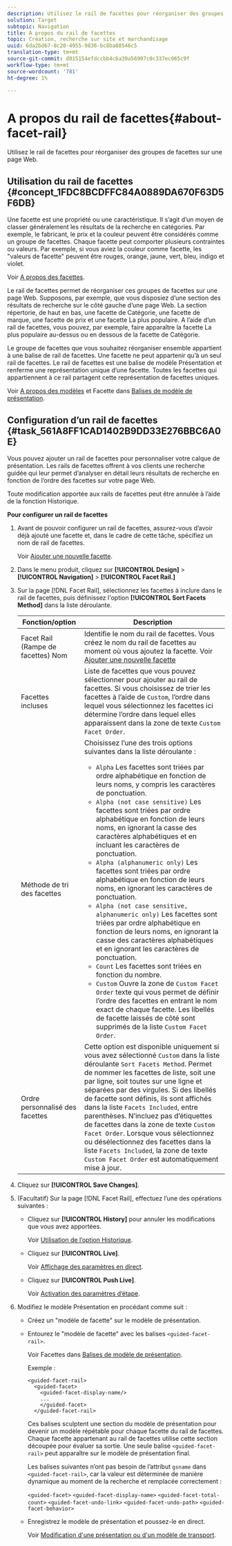 ```yaml
---
description: Utilisez le rail de facettes pour réorganiser des groupes de facettes sur une page Web.
solution: Target
subtopic: Navigation
title: A propos du rail de facettes
topic: Création, recherche sur site et marchandisage
uuid: 6da2bd67-8c20-4955-9836-bc8ba88546c5
translation-type: tm+mt
source-git-commit: d015154efdccbb4c6a39a56907c0c337ec065c9f
workflow-type: tm+mt
source-wordcount: '781'
ht-degree: 1%

---
```



# A propos du rail de facettes{#about-facet-rail}

Utilisez le rail de facettes pour réorganiser des groupes de facettes sur une page Web.

## Utilisation du rail de facettes {#concept_1FDC8BCDFFC84A0889DA670F63D5F6DB}

Une facette est une propriété ou une caractéristique. Il s’agit d’un moyen de classer généralement les résultats de la recherche en catégories. Par exemple, le fabricant, le prix et la couleur peuvent être considérés comme un groupe de facettes. Chaque facette peut comporter plusieurs contraintes ou valeurs. Par exemple, si vous aviez la couleur comme facette, les &quot;valeurs de facette&quot; peuvent être rouges, orange, jaune, vert, bleu, indigo et violet.

Voir [A propos des facettes](../c-about-design-menu/c-about-facets.md#concept_FA912B3B41EE493DB2F492D188457FF5).

Le rail de facettes permet de réorganiser ces groupes de facettes sur une page Web. Supposons, par exemple, que vous disposiez d’une section des résultats de recherche sur le côté gauche d’une page Web. La section répertorie, de haut en bas, une facette de Catégorie, une facette de marque, une facette de prix et une facette La plus populaire. A l’aide d’un rail de facettes, vous pouvez, par exemple, faire apparaître la facette La plus populaire au-dessus ou en dessous de la facette de Catégorie.

Le groupe de facettes que vous souhaitez réorganiser ensemble appartient à une balise de rail de facettes. Une facette ne peut appartenir qu’à un seul rail de facettes. Le rail de facettes est une balise de modèle Présentation et renferme une représentation unique d’une facette. Toutes les facettes qui appartiennent à ce rail partagent cette représentation de facettes uniques.

Voir [A propos des modèles](../c-about-design-menu/c-about-templates.md#concept_06EB481B14864E18A8AE2BCD1D6EF0B5) et Facette dans [Balises de modèle de présentation](../c-appendices/c-templates.md#reference_F1BBF616BCEC4AD7B2548ECD3CA74C64).

## Configuration d’un rail de facettes {#task_561A8FF1CAD1402B9DD33E276BBC6A0E}

Vous pouvez ajouter un rail de facettes pour personnaliser votre calque de présentation. Les rails de facettes offrent à vos clients une recherche guidée qui leur permet d’analyser en détail leurs résultats de recherche en fonction de l’ordre des facettes sur votre page Web.

<!-- 

t_configuring_facet_rail.xml

-->

Toute modification apportée aux rails de facettes peut être annulée à l’aide de la fonction Historique.

**Pour configurer un rail de facettes**

1. Avant de pouvoir configurer un rail de facettes, assurez-vous d’avoir déjà ajouté une facette et, dans le cadre de cette tâche, spécifiez un nom de rail de facettes.

   Voir [Ajouter une nouvelle facette](../c-about-design-menu/c-about-facets.md#task_FC07BFFA62CA4B718D6CBF4F2855C89B).
1. Dans le menu produit, cliquez sur **[!UICONTROL Design]** > **[!UICONTROL Navigation]** > **[!UICONTROL Facet Rail.]**
1. Sur la page [!DNL Facet Rail], sélectionnez les facettes à inclure dans le rail de facettes, puis définissez l&#39;option **[!UICONTROL Sort Facets Method]** dans la liste déroulante.

   <!-- 
   r_facet_rail_options.xml
   -->

   | Fonction/option | Description |
   |--- |--- |
   | Facet Rail (Rampe de facettes) Nom | Identifie le nom du rail de facettes.  Vous créez le nom du rail de facettes au moment où vous ajoutez la facette.  Voir [Ajouter une nouvelle facette](../c-about-design-menu/c-about-facets.md#task_FC07BFFA62CA4B718D6CBF4F2855C89B) |
   | Facettes incluses | Liste de facettes que vous pouvez sélectionner pour ajouter au rail de facettes.  Si vous choisissez de trier les facettes à l’aide de `Custom`, l’ordre dans lequel vous sélectionnez les facettes ici détermine l’ordre dans lequel elles apparaissent dans la zone de texte `Custom Facet Order`. |
   | Méthode de tri des facettes | Choisissez l’une des trois options suivantes dans la liste déroulante :<ul><li>`Alpha` Les facettes sont triées par ordre alphabétique en fonction de leurs noms, y compris les caractères de ponctuation.</li><li>`Alpha (not case sensitive)` Les facettes sont triées par ordre alphabétique en fonction de leurs noms, en ignorant la casse des caractères alphabétiques et en incluant les caractères de ponctuation. </li><li>`Alpha (alphanumeric only)` Les facettes sont triées par ordre alphabétique en fonction de leurs noms, en ignorant les caractères de ponctuation. </li><li>`Alpha (not case sensitive, alphanumeric only)` Les facettes sont triées par ordre alphabétique en fonction de leurs noms, en ignorant la casse des caractères alphabétiques et en ignorant les caractères de ponctuation. </li><li>`Count` Les facettes sont triées en fonction du nombre. </li><li>`Custom` Ouvre la zone de  `Custom Facet Order` texte qui vous permet de définir l’ordre des facettes en entrant le nom exact de chaque facette. Les libellés de facette laissés de côté sont supprimés de la liste `Custom Facet Order`.</li></ul> |
   | Ordre personnalisé des facettes | Cette option est disponible uniquement si vous avez sélectionné `Custom` dans la liste déroulante `Sort Facets Method`.  Permet de nommer les facettes de liste, soit une par ligne, soit toutes sur une ligne et séparées par des virgules. Si des libellés de facette sont définis, ils sont affichés dans la liste `Facets Included`, entre parenthèses.  N’incluez pas d’étiquettes de facettes dans la zone de texte `Custom Facet Order`.  Lorsque vous sélectionnez ou désélectionnez des facettes dans la liste `Facets Included`, la zone de texte `Custom Facet Order` est automatiquement mise à jour. |

1. Cliquez sur **[!UICONTROL Save Changes]**.
1. (Facultatif) Sur la page [!DNL Facet Rail], effectuez l’une des opérations suivantes :

   * Cliquez sur **[!UICONTROL History]** pour annuler les modifications que vous avez apportées.

      Voir [Utilisation de l’option Historique](../t-using-the-history-option.md#task_70DD3F87A67242BBBD2CB27156F43002).

   * Cliquez sur **[!UICONTROL Live]**.

      Voir [Affichage des paramètres en direct](../c-about-staging.md#task_401A0EBDB5DB4D4CA933CBA7BECDC10F).

   * Cliquez sur **[!UICONTROL Push Live]**.

      Voir [Activation des paramètres d’étape](../c-about-staging.md#task_44306783B4C0408AAA58B471DAF2D9A4).

1. Modifiez le modèle Présentation en procédant comme suit :

   * Créez un &quot;modèle de facette&quot; sur le modèle de présentation.
   * Entourez le &quot;modèle de facette&quot; avec les balises `<guided-facet-rail>`.

      Voir Facettes dans [Balises de modèle de présentation](../c-appendices/c-templates.md#reference_F1BBF616BCEC4AD7B2548ECD3CA74C64).

      Exemple :

      ```
      <guided-facet-rail>
        <guided-facet>
          <guided-facet-display-name/>
          ...
          </guided-facet>
        </guided-facet-rail>
      ```

      Ces balises sculptent une section du modèle de présentation pour devenir un modèle répétable pour chaque facette du rail de facettes. Chaque facette appartenant au rail de facettes utilise cette section découpée pour évaluer sa sortie. Une seule balise `<guided-facet-rail>` peut apparaître sur le modèle de présentation final.

      Les balises suivantes n’ont pas besoin de l’attribut `gsname` dans `<guided-facet-rail>`, car la valeur est déterminée de manière dynamique au moment de la recherche et remplacée correctement :

      `<guided-facet>`
      `<guided-facet-display-name>`
      `<guided-facet-total-count>`
      `<guided-facet-undo-link>`
      `<guided-facet-undo-path>`
      `<guided-facet-behavior>`

   * Enregistrez le modèle de présentation et poussez-le en direct.

      Voir [Modification d&#39;une présentation ou d&#39;un modèle de transport](../c-about-design-menu/c-about-templates.md#task_800E0E2265C34C028C92FEB5A1243EC3).
